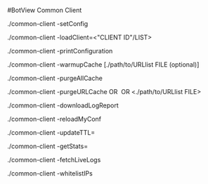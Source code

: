  #BotView Common Client
  
  ./common-client -setConfig
  
  ./common-client -loadClient=<"CLIENT ID"/LIST>
  
  ./common-client -printConfiguration
  
  ./common-client -warmupCache [./path/to/URLlist FILE (optional)]
  
  ./common-client -purgeAllCache
  
  ./common-client -purgeURLCache <URI> OR <Image URL> OR <./path/to/URLlist FILE>
  
  ./common-client -downloadLogReport <date>
  
  ./common-client -reloadMyConf
  
  ./common-client -updateTTL=<TTL>
  
  ./common-client -getStats=<month>
  
  ./common-client -fetchLiveLogs
  
  ./common-client -whitelistIPs <Space separated IPV4 and IPV6>
  
